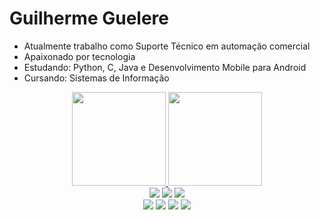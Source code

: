 # Guilherme Guelere

  - Atualmente trabalho como Suporte Técnico em automação comercial
  - Apaixonado por tecnologia 
  - Estudando: Python, C, Java e Desenvolvimento Mobile para Android
  - Cursando: Sistemas de Informação
  
 
  <div align="center">
  
  <a href="https://github.com/GuilhermeHRG">
  <img height="150em" src="https://github-readme-stats.vercel.app/api?username=GuilhermeHRG&show_icons=false&theme=dark&include_all_commits=true&count_private=true"/>
  <img height="150em" src="https://github-readme-stats.vercel.app/api/top-langs/?username=GuilhermeHRG&layout=compact&langs_count=7&theme=dark"/>


<div>
  <a href="https://www.instagram.com/guilherme.guelere/" target="_blank"><img src="https://img.shields.io/badge/-Instagram-%23E4405F?style=for-the-badge&logo=instagram&logoColor=white" target="_blank"></a>
  <a href="guilhermehenriqueescritorio@gmail.com"><img src="https://img.shields.io/badge/-Gmail-%23333?style=for-the-badge&logo=gmail&logoColor=white" target="_blank"></a>
  <a href="https://www.linkedin.com/in/guilhermehrg" target="_blank"><img src="https://img.shields.io/badge/-LinkedIn-%230077B5?style=for-the-badge&logo=linkedin&logoColor=white" target="_blank"></a> 
  
</div>
<div>
<img src="https://img.icons8.com/ios/50/000000/c.png"/>
<img src="https://img.icons8.com/color/48/000000/python--v1.png"/>
<img src="https://img.icons8.com/color/55/1A1A1A/java-coffee-cup-logo--v1.png"/>
<img src="https://icons8.com.br/icon/RCBcI3eY5NOM/android"/>
</div>
</div>

